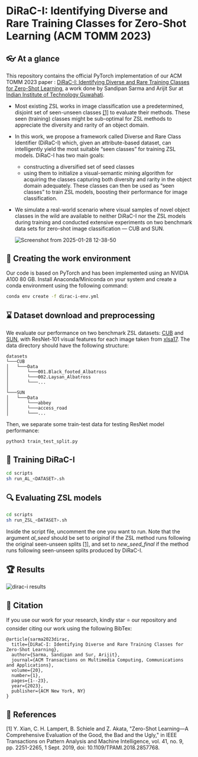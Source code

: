 # DiRaC-I: Identifying Diverse and Rare Training Classes for Zero-Shot Learning (ACM TOMM 2023)

## 👓 At a glance
This repository contains the official PyTorch implementation of our ACM TOMM 2023 paper : [DiRaC-I: Identifying Diverse and Rare Training Classes for Zero-Shot Learning](https://dl.acm.org/doi/10.1145/3603147), a work done by Sandipan Sarma and Arijit Sur at [Indian Institute of Technology Guwahati](https://www.iitg.ac.in/cseweb/mmlab/index2.html).


- Most existing ZSL works in image classification use a predetermined, disjoint set of seen-unseen classes [[1]](#1) to evaluate their methods. These seen (training) classes might be sub-optimal for ZSL methods to appreciate the diversity and rarity of an object domain.
- In this work, we propose a framework called Diverse and Rare Class Identifier (DiRaC-I) which, given an attribute-based dataset, can intelligently yield the most suitable “seen classes” for training ZSL models. DiRaC-I has two main goals:
  - constructing a diversified set of seed classes
  - using them to initialize a visual-semantic mining algorithm for acquiring the classes capturing both diversity and rarity in the object domain adequately. These classes can then be used as “seen classes” to train ZSL models, boosting their performance for image classification.
- We simulate a real-world scenario where visual samples of novel object classes in the wild are available to neither DiRaC-I nor the ZSL models during training and conducted extensive experiments on two benchmark data sets for zero-shot image classification — CUB and SUN.

  ![Screenshot from 2025-01-28 12-38-50](https://github.com/user-attachments/assets/c5ef47cc-af60-4aea-923a-7719260ff0d6)

## 🏢 Creating the work environment
Our code is based on PyTorch and has been implemented using an NVIDIA A100 80 GB. Install Anaconda/Miniconda on your system and create a conda environment using the following command:

```bash
conda env create -f dirac-i-env.yml
```
## ⌛ Dataset download and preprocessing
We evaluate our performance on two benchmark ZSL datasets: [CUB](https://www.vision.caltech.edu/datasets/cub_200_2011/) and [SUN](https://cs.brown.edu/~gmpatter/sunattributes.html), with ResNet-101 visual features for each image taken from [xlsa17](http://datasets.d2.mpi-inf.mpg.de/xian/xlsa17.zip). The data directory should have the following structure:

```
datasets
└───CUB
│   └───Data
│       └───001.Black_footed_Albatross
│       └───002.Laysan_Albatross
│       └───...
│
└───SUN
│   └───Data
│       └───abbey
│       └───access_road
│       └───...

```

Then, we separate some train-test data for testing ResNet model performance:
```bash
python3 train_test_split.py
```

## 🚄 Training DiRaC-I
```bash
cd scripts
sh run_AL_<DATASET>.sh
```

## 🔍 Evaluating ZSL models
```bash
cd scripts
sh run_ZSL_<DATASET>.sh
```

Inside the script file, uncomment the one you want to run. Note that the argument *al_seed* should be set to _original_ if the ZSL method runs following the original seen-unseen splits [[1]](#1), and set to _new_seed_final_ if the method runs following seen-unseen splits produced by DiRaC-I.

## 🏆 Results
![dirac-i results](https://github.com/user-attachments/assets/f9efbff2-7bfb-40bb-af46-e7f91bd5ae80)

## 🎁 Citation
If you use our work for your research, kindly star :star: our repository and consider citing our work using the following BibTex:
```
@article{sarma2023dirac,
  title={DiRaC-I: Identifying Diverse and Rare Training Classes for Zero-Shot Learning},
  author={Sarma, Sandipan and Sur, Arijit},
  journal={ACM Transactions on Multimedia Computing, Communications and Applications},
  volume={20},
  number={1},
  pages={1--23},
  year={2023},
  publisher={ACM New York, NY}
}
```


## :scroll: References
<a id="1">[1]</a> 
Y. Xian, C. H. Lampert, B. Schiele and Z. Akata, "Zero-Shot Learning—A Comprehensive Evaluation of the Good, the Bad and the Ugly," in IEEE Transactions on Pattern Analysis and Machine Intelligence, vol. 41, no. 9, pp. 2251-2265, 1 Sept. 2019, doi: 10.1109/TPAMI.2018.2857768.


